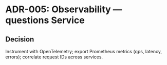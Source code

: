 # ADR-005: Observability — questions Service
## Decision
Instrument with OpenTelemetry; export Prometheus metrics (qps, latency, errors); correlate request IDs across services.
